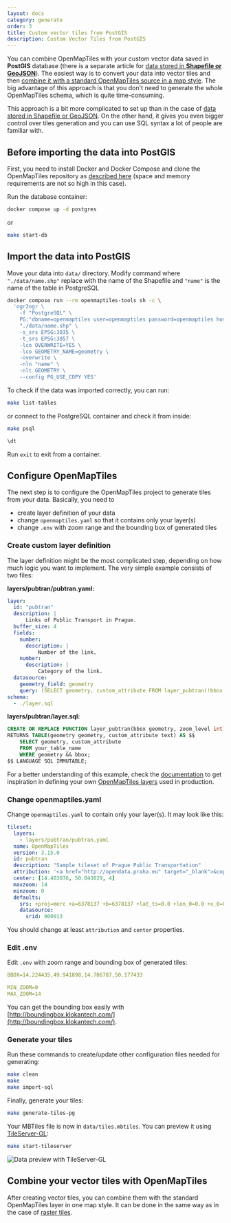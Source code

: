 ```yaml
---
layout: docs
category: generate
order: 3
title: Custom vector tiles from PostGIS
description: Custom Vector Tiles from PostGIS
---
```


You can combine OpenMapTiles with your custom vector data saved in **PostGIS** database (there is a separate article for [data stored in **Shapefile or GeoJSON**](/docs/generate/custom-vector-from-shapefile-geojson/)). The easiest way is to convert your data into vector tiles and then [combine it with a standard OpenMapTiles source in a map style](https://openmaptiles.org/docs/raster/custom-raster/#prepare-map-style). The big advantage of this approach is that you don't need to generate the whole OpenMapTiles schema, which is quite time-consuming.

This approach is a bit more complicated to set up than in the case of [data stored in Shapefile or GeoJSON](/docs/generate/custom-vector-from-shapefile-geojson/). On the other hand, it gives you even bigger control over tiles generation and you can use SQL syntax a lot of people are familiar with.

## Before importing the data into PostGIS

First, you need to install Docker and Docker Compose and clone the OpenMapTiles repository as [described here](/docs/generate/generate-openmaptiles/) (space and memory requirements are not so high in this case).

Run the database container:

```bash
docker compose up -d postgres
```

or

```bash
make start-db
```

## Import the data into PostGIS

Move your data into `data/` directory. Modify command where `"./data/name.shp"` replace with the name of the Shapefile and `"name"` is the name of the table in PostgreSQL

```bash
docker compose run --rm openmaptiles-tools sh -c \
  'ogr2ogr \
    -f "PostgreSQL" \
    PG:"dbname=openmaptiles user=openmaptiles password=openmaptiles host=postgres port=5435" \
    "./data/name.shp" \
    -s_srs EPSG:3035 \
    -t_srs EPSG:3857 \
    -lco OVERWRITE=YES \
    -lco GEOMETRY_NAME=geometry \
    -overwrite \
    -nln "name" \
    -nlt GEOMETRY \
    --config PG_USE_COPY YES'
```

To check if the data was imported correctly, you can run:

```bash
make list-tables
```

or connect to the PostgreSQL container and check it from inside:

```bash
make psql

\dt
```

Run `exit` to exit from a container.

## Configure OpenMapTiles

The next step is to configure the OpenMapTiles project to generate tiles from your data. Basically, you need to

- create layer definition of your data
- change `openmaptiles.yaml` so that it contains only your layer(s)
- change `.env` with zoom range and the bounding box of generated tiles

### Create custom layer definition

The layer definition might be the most complicated step, depending on how much logic you want to implement. The very simple example consists of two files:

**layers/pubtran/pubtran.yaml:**

```yml
layer:
  id: "pubtran"
  description: |
      Links of Public Transport in Prague.
  buffer_size: 4
  fields:
    number:
      description: |
          Number of the link.
    number:
      description: |
          Category of the link.
  datasource:
    geometry_field: geometry
    query: (SELECT geometry, custom_attribute FROM layer_pubtran(!bbox!, z(!scale_denominator!))) AS t
schema:
  - ./layer.sql
```

**layers/pubtran/layer.sql:**

```sql
CREATE OR REPLACE FUNCTION layer_pubtran(bbox geometry, zoom_level int)
RETURNS TABLE(geometry geometry, custom_attribute text) AS $$
    SELECT geometry, custom_attribute
    FROM your_table_name
    WHERE geometry && bbox;
$$ LANGUAGE SQL IMMUTABLE;
```

For a better understanding of this example, check the [documentation](https://github.com/openmaptiles/openmaptiles-tools#define-your-own-layer) to get inspiration in defining your own [OpenMapTiles layers](https://github.com/openmaptiles/openmaptiles/tree/master/layers) used in production.

### Change openmaptiles.yaml

Change `openmaptiles.yaml` to contain only your layer(s). It may look like this:

```yml
tileset:
  layers:
    - layers/pubtran/pubtran.yaml
  name: OpenMapTiles
  version: 3.15.0
  id: pubtran
  description: "Sample tileset of Prague Public Transportation"
  attribution: '<a href="http://opendata.praha.eu" target="_blank">&copy; OpenStreetMap contributors</a>'
  center: [14.403076, 50.043029, 4]
  maxzoom: 14
  minzoom: 0
  defaults:
    srs: +proj=merc +a=6378137 +b=6378137 +lat_ts=0.0 +lon_0=0.0 +x_0=0.0 +y_0=0.0 +k=1.0 +units=m +nadgrids=@null +wktext +no_defs +over
    datasource:
      srid: 900913
```

You should change at least `attribution` and `center` properties.

### Edit .env

Edit `.env` with zoom range and bounding box of generated tiles:

```yml
BBOX=14.224435,49.941898,14.706787,50.177433

MIN_ZOOM=0
MAX_ZOOM=14
```

You can get the bounding box easily with [http://boundingbox.klokantech.com/](http://boundingbox.klokantech.com/).

### Generate your tiles

Run these commands to create/update other configuration files needed for generating:

```bash
make clean
make
make import-sql
```

Finally, generate your tiles:

```bash
make generate-tiles-pg
```

Your MBTiles file is now in `data/tiles.mbtiles`. You can preview it using [TileServer-GL](/docs/host/tileserver-gl/):

```bash
make start-tileserver
```

<img src='/img/custom-vector-tileserver-gl2.png' alt='Data preview with TileServer-GL' />

## Combine your vector tiles with OpenMapTiles

After creating vector tiles, you can combine them with the standard OpenMapTiles layer in one map style. It can be done in the same way as in the case of [raster tiles](/docs/raster/custom-raster/#prepare-map-style).
